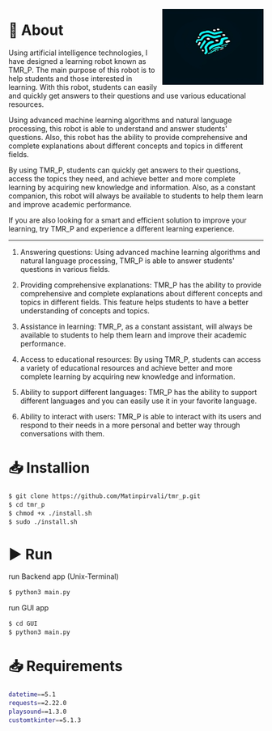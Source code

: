 <img src="https://raw.githubusercontent.com/Matinpirvali/tmr_p/main/GUI/lib/assets/img/photo144176761544017590(1).png" align="right"
     alt="Size Limit logo by Anton Lovchikov" width="200" height="150">

# 📃 About

Using artificial intelligence technologies, I have designed a learning robot known as TMR_P. The main purpose of this robot is to help students and those interested in learning. With this robot, students can easily and quickly get answers to their questions and use various educational resources.

Using advanced machine learning algorithms and natural language processing, this robot is able to understand and answer students' questions. Also, this robot has the ability to provide comprehensive and complete explanations about different concepts and topics in different fields.

By using TMR_P, students can quickly get answers to their questions, access the topics they need, and achieve better and more complete learning by acquiring new knowledge and information. Also, as a constant companion, this robot will always be available to students to help them learn and improve academic performance.

If you are also looking for a smart and efficient solution to improve your learning, try TMR_P and experience a different learning experience.

---------------

1. Answering questions: Using advanced machine learning algorithms and natural language processing, TMR_P is able to answer students' questions in various fields.

2. Providing comprehensive explanations: TMR_P has the ability to provide comprehensive and complete explanations about different concepts and topics in different fields. This feature helps students to have a better understanding of concepts and topics.

3. Assistance in learning: TMR_P, as a constant assistant, will always be available to students to help them learn and improve their academic performance.

4. Access to educational resources: By using TMR_P, students can access a variety of educational resources and achieve better and more complete learning by acquiring new knowledge and information.

5. Ability to support different languages: TMR_P has the ability to support different languages ​​and you can easily use it in your favorite language.

6. Ability to interact with users: TMR_P is able to interact with its users and respond to their needs in a more personal and better way through conversations with them.

# 📥 Installion

```bash
$ git clone https://github.com/Matinpirvali/tmr_p.git
$ cd tmr_p
$ chmod +x ./install.sh
$ sudo ./install.sh
```

# ▶️ Run 

run Backend app (Unix-Terminal)

```bash
$ python3 main.py
```

run GUI app

```bash
$ cd GUI
$ python3 main.py
```
# 📥 Requirements

```bash
datetime==5.1
requests==2.22.0
playsound==1.3.0
customtkinter==5.1.3
```
